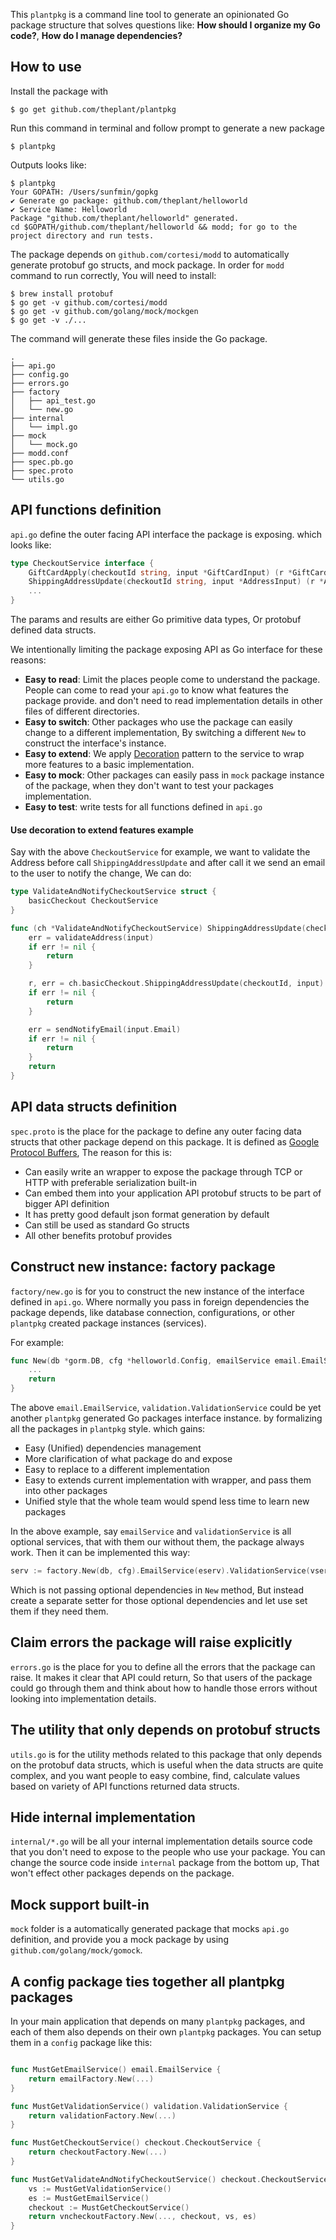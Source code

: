 This `plantpkg` is a command line tool to generate an opinionated Go package structure that solves questions like: __How should I organize my Go code?__, __How do I manage dependencies?__

## How to use

Install the package with

```
$ go get github.com/theplant/plantpkg
```

Run this command in terminal and follow prompt to generate a new package

```
$ plantpkg
```

Outputs looks like:

```
$ plantpkg
Your GOPATH: /Users/sunfmin/gopkg
✔ Generate go package: github.com/theplant/helloworld
✔ Service Name: Helloworld
Package "github.com/theplant/helloworld" generated.
cd $GOPATH/github.com/theplant/helloworld && modd; for go to the project directory and run tests.
```

The package depends on `github.com/cortesi/modd` to automatically generate protobuf go structs, and mock package. In order for `modd` command to run correctly, You will need to install:

```
$ brew install protobuf
$ go get -v github.com/cortesi/modd
$ go get -v github.com/golang/mock/mockgen
$ go get -v ./...
```

The command will generate these files inside the Go package.

```
.
├── api.go
├── config.go
├── errors.go
├── factory
│   ├── api_test.go
│   └── new.go
├── internal
│   └── impl.go
├── mock
│   └── mock.go
├── modd.conf
├── spec.pb.go
├── spec.proto
└── utils.go
```

## API functions definition

`api.go` define the outer facing API interface the package is exposing. which looks like:

```go
type CheckoutService interface {
	GiftCardApply(checkoutId string, input *GiftCardInput) (r *GiftCardResult, err error)
	ShippingAddressUpdate(checkoutId string, input *AddressInput) (r *Address, err error)
	...
}
```

The params and results are either Go primitive data types, Or protobuf defined data structs.

We intentionally limiting the package exposing API as Go interface for these reasons:

- __Easy to read__: Limit the places people come to understand the package. People can come to read your `api.go` to know what features the package provide. and don't need to read implementation details in other files of different directories.
- __Easy to switch__: Other packages who use the package can easily change to a different implementation, By switching a different `New` to construct the interface's instance.
- __Easy to extend__: We apply [Decoration](https://martinfowler.com/bliki/DecoratedCommand.html) pattern to the service to wrap more features to a basic implementation.
- __Easy to mock__: Other packages can easily pass in `mock` package instance of the package, when they don't want to test your packages implementation.
- __Easy to test__: write tests for all functions defined in `api.go`

#### Use decoration to extend features example
Say with the above `CheckoutService` for example, we want to validate the Address before call `ShippingAddressUpdate` and after call it we send an email to the user to notify the change, We can do:

```go
type ValidateAndNotifyCheckoutService struct {
	basicCheckout CheckoutService
}

func (ch *ValidateAndNotifyCheckoutService) ShippingAddressUpdate(checkoutId string, input *AddressInput) (r *Address, err error) {
	err = validateAddress(input)
	if err != nil {
		return
	}

	r, err = ch.basicCheckout.ShippingAddressUpdate(checkoutId, input)
	if err != nil {
		return
	}

	err = sendNotifyEmail(input.Email)
	if err != nil {
		return
	}
	return
}
```

## API data structs definition

`spec.proto` is the place for the package to define any outer facing data structs that other package depend on this package. It is defined as [Google Protocol Buffers](https://developers.google.com/protocol-buffers/), The reason for this is:

- Can easily write an wrapper to expose the package through TCP or HTTP with preferable serialization built-in
- Can embed them into your application API protobuf structs to be part of bigger API definition
- It has pretty good default json format generation by default
- Can still be used as standard Go structs
- All other benefits protobuf provides

## Construct new instance: factory package

`factory/new.go` is for you to construct the new instance of the interface defined in `api.go`. Where normally you pass in foreign dependencies the package depends, like database connection, configurations, or other `plantpkg` created package instances (services).

For example:
```go
func New(db *gorm.DB, cfg *helloworld.Config, emailService email.EmailService, validationService validation.ValidationService) (service *internal.HelloworldImpl) {
	...
	return
}
```

The above `email.EmailService`, `validation.ValidationService` could be yet another `plantpkg` generated Go packages interface instance. by formalizing all the packages in `plantpkg` style. which gains:

- Easy (Unified) dependencies management
- More clarification of what package do and expose
- Easy to replace to a different implementation
- Easy to extends current implementation with wrapper, and pass them into other packages
- Unified style that the whole team would spend less time to learn new packages

In the above example, say `emailService` and `validationService` is all optional services, that with them our without them, the package always work. Then it can be implemented this way:

```go
serv := factory.New(db, cfg).EmailService(eserv).ValidationService(vserv)
```

Which is not passing optional dependencies in `New` method, But instead create a separate setter for those optional dependencies and let use set them if they need them.

## Claim errors the package will raise explicitly

`errors.go` is the place for you to define all the errors that the package can raise. It makes it clear that API could return, So that users of the package could go through them and think about how to handle those errors without looking into implementation details.

## The utility that only depends on protobuf structs

`utils.go` is for the utility methods related to this package that only depends on the protobuf data structs, which is useful when the data structs are quite complex, and you want people to easy combine, find, calculate values based on variety of API functions returned data structs.

## Hide internal implementation

`internal/*.go` will be all your internal implementation details source code that you don't need to expose to the people who use your package. You can change the source code inside `internal` package from the bottom up, That won't effect other packages depends on the package.

## Mock support built-in

`mock` folder is a automatically generated package that mocks `api.go` definition, and provide you a mock package by using `github.com/golang/mock/gomock`.

## A config package ties together all plantpkg packages

In your main application that depends on many `plantpkg` packages, and each of them also depends on their own `plantpkg` packages. You can setup them in a `config` package like this:

```go

func MustGetEmailService() email.EmailService {
    return emailFactory.New(...)
}

func MustGetValidationService() validation.ValidationService {
    return validationFactory.New(...)
}

func MustGetCheckoutService() checkout.CheckoutService {
    return checkoutFactory.New(...)
}

func MustGetValidateAndNotifyCheckoutService() checkout.CheckoutService {
    vs := MustGetValidationService()
    es := MustGetEmailService()
    checkout := MustGetCheckoutService()
    return vncheckoutFactory.New(..., checkout, vs, es)
}
```
